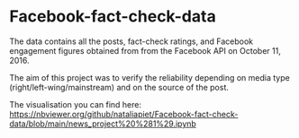 # Facebook-fact-check-data

The data contains all the posts, fact-check ratings, and Facebook engagement figures obtained from from the Facebook API on October 11, 2016.

The aim of this project was to verify the reliability depending on media type (right/left-wing/mainstream) and on the source of the post.

The visualisation you can find here:
https://nbviewer.org/github/nataliapiet/Facebook-fact-check-data/blob/main/news_project%20%281%29.ipynb
